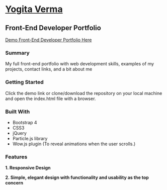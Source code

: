 # [Yogita Verma](https://yog9.github.io/)

## Front-End Developer Portfolio

[Demo Front-End Developer Portfolio Here](https://yog9.github.io/)

### Summary
My full front-end portfolio with web development skills, examples of my projects, contact links, and a bit about me 

### Getting Started
Click the demo link or clone/download the repository on your local machine and open the index.html file with a browser.
  

### Built With
* Bootstrap 4
* CSS3
* jQuery
* Particle.js library
* Wow.js plugin (To reveal animations when the user scrolls.)


### Features
**1. Responsive Design**

**2. Simple, elegant design with functionality and usability as the top concern**
